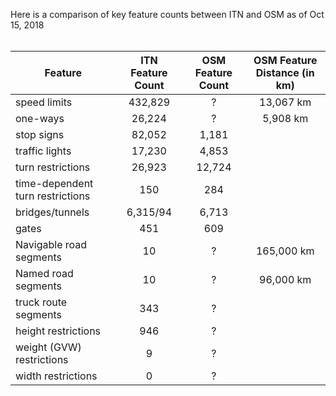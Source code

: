 Here is a comparison of key feature counts between ITN and OSM as of Oct 15, 2018 <BR><BR>



| Feature | ITN Feature Count | OSM Feature Count | OSM Feature Distance (in km) |
|----------|:------------------:|:------------------:|:------------------:|
|speed limits|432,829|?|13,067 km
|one-ways|26,224|?|5,908 km
|stop signs|82,052|1,181
|traffic lights|17,230|4,853
|turn restrictions|26,923|12,724
|time-dependent turn restrictions|150|284
|bridges/tunnels|6,315/94|6,713
|gates|451|609
|Navigable road segments|10|?|165,000 km
|Named road segments|10|?|96,000 km
|truck route segments|343|?
|height restrictions|946|?
|weight (GVW) restrictions|9|?
|width restrictions|0|?
